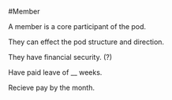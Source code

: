 #Member

A member is a core participant of the pod.

They can effect the pod structure and direction.

They have financial security. (?)

Have paid leave of __ weeks.

Recieve pay by the month.